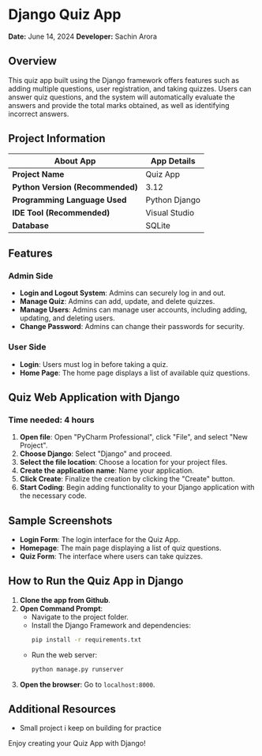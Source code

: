 # Django Quiz App

**Date:** June 14, 2024
**Developer:** Sachin Arora

## Overview
This quiz app built using the Django framework offers features such as adding multiple questions, user registration, and taking quizzes. Users can answer quiz questions, and the system will automatically evaluate the answers and provide the total marks obtained, as well as identifying incorrect answers.

## Project Information

| About App                      | App Details                          |
| ---------------------------------- | ---------------------------------------- |
| **Project Name**                   | Quiz App    |
| **Python Version (Recommended)**   | 3.12                                     |
| **Programming Language Used**      | Python Django                            |
| **IDE Tool (Recommended)**         | Visual Studio          |
| **Database**                       | SQLite                                   |

## Features

### Admin Side
- **Login and Logout System**: Admins can securely log in and out.
- **Manage Quiz**: Admins can add, update, and delete quizzes.
- **Manage Users**: Admins can manage user accounts, including adding, updating, and deleting users.
- **Change Password**: Admins can change their passwords for security.

### User Side
- **Login**: Users must log in before taking a quiz.
- **Home Page**: The home page displays a list of available quiz questions.

##  Quiz Web Application with Django

### Time needed: 4 hours

1. **Open file**: Open "PyCharm Professional", click "File", and select "New Project".
2. **Choose Django**: Select "Django" and proceed.
3. **Select the file location**: Choose a location for your project files.
4. **Create the application name**: Name your application.
5. **Click Create**: Finalize the creation by clicking the "Create" button.
6. **Start Coding**: Begin adding functionality to your Django application with the necessary code.

## Sample Screenshots

- **Login Form**: The login interface for the Quiz App.
- **Homepage**: The main page displaying a list of quiz questions.
- **Quiz Form**: The interface where users can take quizzes.


## How to Run the Quiz App in Django

1. **Clone the app from Github**.
2. **Open Command Prompt**:
    - Navigate to the project folder.
    - Install the Django Framework and dependencies:
      ```sh
      pip install -r requirements.txt
      ```
    - Run the web server:
      ```sh
      python manage.py runserver
      ```
3. **Open the browser**: Go to `localhost:8000`.

## Additional Resources

- Small project i keep on building for practice


Enjoy creating your Quiz App with Django!
